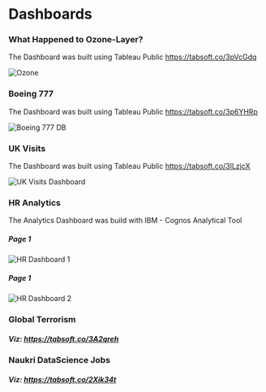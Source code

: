 # Dashboards

### What Happened to Ozone-Layer?
The Dashboard was built using Tableau Public
https://tabsoft.co/3pVcGdq

![Ozone](https://user-images.githubusercontent.com/84787925/145827251-25caffe2-ddb6-4038-ab7c-3734c1b9c8bc.png)


### Boeing 777 
The Dashboard was built using Tableau Public
https://tabsoft.co/3p6YHRp

![Boeing 777 DB](https://user-images.githubusercontent.com/84787925/145827759-0ec12993-c454-4ccd-9d56-8424d7dfb16f.png)

### UK Visits
The Dashboard was built using Tableau Public
https://tabsoft.co/3ILzjcX

![UK Visits Dashboard](https://user-images.githubusercontent.com/84787925/145828088-e5e76469-f807-449a-9f6b-dd581a9e3ab0.png)

### HR Analytics
The Analytics Dashboard was build with IBM - Cognos Analytical Tool
##### Page 1

![HR Dashboard 1](https://user-images.githubusercontent.com/84787925/145826266-fd38f4a2-a9e8-41df-a88e-bcc4b4d7a31e.png)

##### Page 1
![HR Dashboard 2](https://user-images.githubusercontent.com/84787925/145826478-2dc2313d-1bcb-4a53-a538-892edf9a7688.png)


### Global Terrorism
##### Viz: https://tabsoft.co/3A2qreh


### Naukri DataScience Jobs
##### Viz: https://tabsoft.co/2Xik34t

